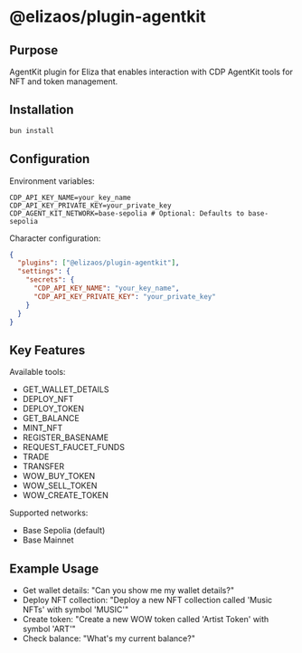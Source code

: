 # @elizaos/plugin-agentkit

## Purpose

AgentKit plugin for Eliza that enables interaction with CDP AgentKit tools for NFT and token management.

## Installation

```bash
bun install
```

## Configuration

Environment variables:

```env
CDP_API_KEY_NAME=your_key_name
CDP_API_KEY_PRIVATE_KEY=your_private_key
CDP_AGENT_KIT_NETWORK=base-sepolia # Optional: Defaults to base-sepolia
```

Character configuration:

```json
{
  "plugins": ["@elizaos/plugin-agentkit"],
  "settings": {
    "secrets": {
      "CDP_API_KEY_NAME": "your_key_name",
      "CDP_API_KEY_PRIVATE_KEY": "your_private_key"
    }
  }
}
```

## Key Features

Available tools:

- GET_WALLET_DETAILS
- DEPLOY_NFT
- DEPLOY_TOKEN
- GET_BALANCE
- MINT_NFT
- REGISTER_BASENAME
- REQUEST_FAUCET_FUNDS
- TRADE
- TRANSFER
- WOW_BUY_TOKEN
- WOW_SELL_TOKEN
- WOW_CREATE_TOKEN

Supported networks:

- Base Sepolia (default)
- Base Mainnet

## Example Usage

- Get wallet details: "Can you show me my wallet details?"
- Deploy NFT collection: "Deploy a new NFT collection called 'Music NFTs' with symbol 'MUSIC'"
- Create token: "Create a new WOW token called 'Artist Token' with symbol 'ART'"
- Check balance: "What's my current balance?"
